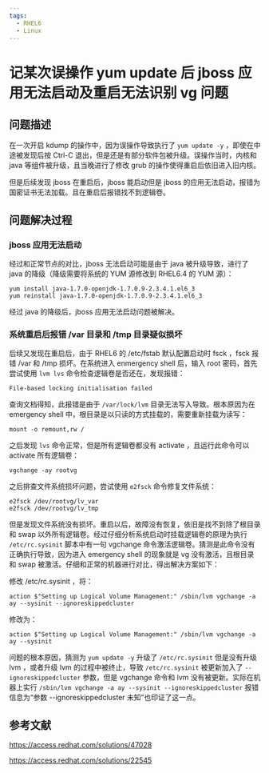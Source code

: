 ```yaml
---
tags:
  - RHEL6
  - Linux
---
```


# 记某次误操作 yum update 后 jboss 应用无法启动及重启无法识别 vg 问题

## 问题描述

在一次开启 kdump 的操作中，因为误操作导致执行了 `yum update -y` ，即使在中途被发现后按 Ctrl-C 退出，但是还是有部分软件包被升级。误操作当时，内核和 java 等组件被升级，且当晚进行了修改 grub 的操作使得重启后依旧进入旧内核。

但是后续发现 jboss 在重启后，jboss 能启动但是 jboss 的应用无法启动，报错为国密证书无法加载。且在重启后报错找不到逻辑卷。

## 问题解决过程

### jboss 应用无法启动

经过和正常节点的对比，jboss 无法启动可能是由于 java 被升级导致，进行了 java 的降级（降级需要将系统的 YUM 源修改到 RHEL6.4 的 YUM 源）：

```
yum install java-1.7.0-openjdk-1.7.0.9-2.3.4.1.el6_3
yum reinstall java-1.7.0-openjdk-1.7.0.9-2.3.4.1.el6_3
```

经过 java 的降级后，jboss 应用无法启动问题被解决。

### 系统重启后报错 /var 目录和 /tmp 目录疑似损坏

后续又发现在重启后，由于 RHEL6 的 /etc/fstab 默认配置启动时 fsck ，fsck 报错 /var 和 /tmp 损坏。在系统进入 enmergency shell 后，输入 root 密码，首先尝试使用 `lvm lvs` 命令检查逻辑卷是否还在，发现报错：

```
File-based locking initialisation failed
```

查询文档得知，此报错是由于 `/var/lock/lvm` 目录无法写入导致。根本原因为在 emergency shell 中，根目录是以只读的方式挂载的，需要重新挂载为读写：

```
mount -o remount,rw /
```

之后发现 `lvs` 命令正常，但是所有逻辑卷都没有 activate ，且运行此命令可以 activate 所有逻辑卷：

```
vgchange -ay rootvg
```

之后排查文件系统损坏问题，尝试使用 `e2fsck` 命令修复文件系统：

```
e2fsck /dev/rootvg/lv_var
e2fsck /dev/rootvg/lv_tmp
```

但是发现文件系统没有损坏。重启以后，故障没有恢复，依旧是找不到除了根目录和 swap 以外所有逻辑卷。经过仔细分析系统启动时挂载逻辑卷的原理为执行 `/etc/rc.sysinit` 脚本中有一句 vgchange 命令激活逻辑卷。猜测是此命令没有正确执行导致，因为进入 emergency shell 的现象就是 vg 没有激活，且根目录和 swap 被激活。仔细和正常的机器进行对比，得出解决方案如下：

修改 /etc/rc.sysinit ，将：

```
action $"Setting up Logical Volume Management:" /sbin/lvm vgchange -a ay --sysinit --ignoreskippedcluster
```

修改为：

```
action $"Setting up Logical Volume Management:" /sbin/lvm vgchange -a ay --sysinit
```

问题的根本原因，猜测为 `yum update -y` 升级了 `/etc/rc.sysinit` 但是没有升级 lvm ，或者升级 lvm 的过程中被终止，导致 `/etc/rc.sysinit` 被更新加入了 `--ignoreskippedcluster` 参数，但是 vgchange 命令和 lvm 没有被更新。实际在机器上实行 `/sbin/lvm vgchange -a ay --sysinit --ignoreskippedcluster` 报错信息为“参数 --ignoreskippedcluster 未知”也印证了这一点。

## 参考文献

<https://access.redhat.com/solutions/47028>

<https://access.redhat.com/solutions/22545>

